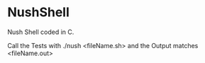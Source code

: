 # NushShell
Nush Shell coded in C.

Call the Tests with ./nush <fileName.sh> and the Output matches <fileName.out>
